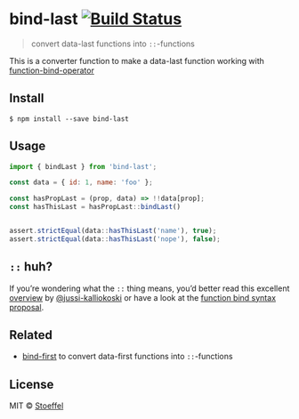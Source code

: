 # bind-last [![Build Status](https://travis-ci.org/stoeffel/bind-last.svg?branch=master)](https://travis-ci.org/stoeffel/bind-last)

> convert data-last functions into `::`-functions

This is a converter function to make a data-last function working with [function-bind-operator](http://babeljs.io/blog/2015/05/14/function-bind/)


## Install

```
$ npm install --save bind-last
```


## Usage

```js
import { bindLast } from 'bind-last';

const data = { id: 1, name: 'foo' };

const hasPropLast = (prop, data) => !!data[prop];
const hasThisLast = hasPropLast::bindLast()


assert.strictEqual(data::hasThisLast('name'), true);
assert.strictEqual(data::hasThisLast('nope'), false);
```

`::` huh?
----

If you’re wondering what the `::` thing means, you’d better read this excellent [overview](https://github.com/jussi-kalliokoski/trine/blob/5b735cbfb6b28ae94bac0446d9ecd5ce51fb149b/README.md#why) by [@jussi-kalliokoski](https://github.com/jussi-kalliokoski) or have a look at the [function bind syntax proposal](https://github.com/zenparsing/es-function-bind).


## Related

* [bind-first](https://github.com/stoeffel/bind-first) to convert data-first functions into `::`-functions

## License

MIT © [Stoeffel](http://stoeffel.github.io)
